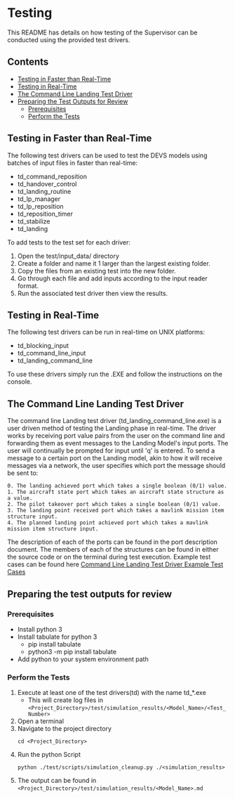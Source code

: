 # Testing
This README has details on how testing of the Supervisor can be conducted using the provided test drivers.

## Contents

* [Testing in Faster than Real-Time](#testing-in-faster-than-real-time)
* [Testing in Real-Time](#testing-in-real-time)
* [The Command Line Landing Test Driver](#the-command-line-landing-test-driver)
* [Preparing the Test Outputs for Review](#preparing-the-test-outputs-for-review)
  * [Prerequisites](#prerequisites)
  * [Perform the Tests](#perform-the-tests)

## Testing in Faster than Real-Time
The following test drivers can be used to test the DEVS models using batches of input files in faster than real-time:
- td_command_reposition
- td_handover_control
- td_landing_routine
- td_lp_manager
- td_lp_reposition
- td_reposition_timer
- td_stabilize
- td_landing

To add tests to the test set for each driver:
1. Open the test/input_data/<Test Driver Name> directory
2. Create a folder and name it 1 larger than the largest existing folder.
3. Copy the files from an existing test into the new folder.
4. Go through each file and add inputs according to the input reader format.
5. Run the associated test driver then view the results.

## Testing in Real-Time
The following test drivers can be run in real-time on UNIX platforms:
- td_blocking_input
- td_command_line_input
- td_landing_command_line

To use these drivers simply run the .EXE and follow the instructions on the console.

## The Command Line Landing Test Driver
The command line Landing test driver (td_landing_command_line.exe) is a user driven method of testing the Landing phase in real-time. The driver works by receiving port value pairs from the user on the command line and forwarding them as event messages to the Landing Model's input ports. The user will continually be prompted for input until 'q' is entered. To send a message to a certain port on the Landing model, akin to how it will receive messages via a network, the user specifies which port the message should be sent to:
	
	0. The landing achieved port which takes a single boolean (0/1) value.
	1. The aircraft state port which takes an aircraft state structure as a value.
	2. The pilot takeover port which takes a single boolean (0/1) value.
	3. The landing point received port which takes a mavlink mission item structure input.
	4. The planned landing point achieved port which takes a mavlink mission item structure input.

The description of each of the ports can be found in the port description document. The members of each of the structures can be found in either the source code or on the terminal during test execution.
Example test cases can be found here [Command Line Landing Test Driver Example Test Cases](input_data/landing_command_line/README.md)
	
## Preparing the test outputs for review

### Prerequisites

* Install python 3
* Install tabulate for python 3
  * pip install tabulate
  * python3 -m pip install tabulate 
* Add python to your system environment path

### Perform the Tests

1. Execute at least one of the test drivers(td) with the name td_*.exe
	* This will create log files in `<Project_Directory>/test/simulation_results/<Model_Name>/<Test_Number>`
2. Open a terminal
3. Navigate to the project directory
	```
	cd <Project_Directory>
	```
4. Run the python Script
	```
	python ./test/scripts/simulation_cleanup.py ./<simulation_results>
	```
5. The output can be found in `<Project_Directory>/test/simulation_results/<Model_Name>.md` 
